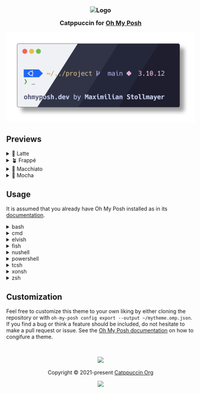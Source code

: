 <h3 align="center">
<img src="https://raw.githubusercontent.com/catppuccin/catppuccin/main/assets/logos/exports/1544x1544_circle.png" width="100" alt="Logo"/><br/>
<img src="https://raw.githubusercontent.com/catppuccin/catppuccin/main/assets/misc/transparent.png" height="30" width="0px"/>
 Catppuccin for <a href="https://ohmyposh.dev/">Oh My Posh</a>
<img src="https://raw.githubusercontent.com/catppuccin/catppuccin/main/assets/misc/transparent.png" height="30" width="0px"/>
</h3>

<p align="center">
<img src="assets/preview.png"/>
</p>

## Previews

<details>
<summary>🌻 Latte</summary>
<img src="assets/latte.png"/>
</details>
<details>
<summary>🪴 Frappé</summary>
<img src="assets/frappe.png"/>
</details>
<details>
<summary>🌺 Macchiato</summary>
<img src="assets/macchiato.png"/>
</details>
<details>
<summary>🌿 Mocha</summary>
<img src="assets/mocha.png"/>
</details>

## Usage

It is assumed that you already have Oh My Posh installed as in its [documentation](https://ohmyposh.dev/docs).

<details>
<summary>bash</summary>

Adjust the Oh My Posh init line in `~/.bashrc` (could be `~/.profile` or `~/.bash_profile` depending on your environment) by adding the `--config` flag with the catppuccin flavor of your choice. For example the mocha flavor:

```shell
eval "$(oh-my-posh init bash --config 'https://raw.githubusercontent.com/maxstolly/catppuccin.omp/main/mocha.omp.json')"
```

Once altered, reload your profile for the changes to take effect:

```shell
exec bash
```

</details>
<details>
<summary>cmd</summary>

Adjust the Oh My Posh init line in `oh-my-posh.lua` by adding the `--config` flag with the catppuccin flavor of your choice. For example the mocha flavor:

```lua
load(io.popen('oh-my-posh init cmd --config "https://raw.githubusercontent.com/maxstolly/catppuccin.omp/main/mocha.omp.json"'):read("*a"))()
```

Once altered, restart cmd for the changes to take effect.

</details>
<details>
<summary>elvish</summary>

Adjust the Oh My Posh init line in `~/.elvish/rc.elv` by adding the `--config` flag with the catppuccin flavor of your choice. For example the mocha flavor:

```elvish
eval (oh-my-posh init elvish --config 'https://raw.githubusercontent.com/maxstolly/catppuccin.omp/main/mocha.omp.json')
```

Once added, reload your profile for the changes to take effect:

```elvish
exec elvish
```

</details>
<details>
<summary>fish</summary>

Adjust the Oh My Posh init line in `~/.config/fish/config.fish` by adding the `--config` flag with the catppuccin flavor of your choice. For example the mocha flavor:

```fish
oh-my-posh init fish --config 'https://raw.githubusercontent.com/maxstolly/catppuccin.omp/main/mocha.omp.json' | source
```

Once altered, reload your config for the changes to take effect:

```fish
. ~/.config/fish/config.fish
```

</details>
<details>
<summary>nushell</summary>

Adjust the Oh My Posh init line in Nushell env file (`$nu.env-path`) by adding the `--config` flag with the catppuccin flavor of your choice. For example the mocha flavor:

```nushell
oh-my-posh init nu --config 'https://raw.githubusercontent.com/maxstolly/catppuccin.omp/main/mocha.omp.json'
```

This saves the initialization script to `~/.oh-my-posh.nu`. Now, edit the Nushell config file (`$nu.config-path`) and add the following line at the bottom:

```nushell
source ~/.oh-my-posh.nu
```

If you want to save the initialization script elsewhere, you can change the first line to something like this:

```nushell
oh-my-posh init nu --config 'https://raw.githubusercontent.com/maxstolly/catppuccin.omp/main/mocha.omp.json' --print | save /mylocation/myscript.nu --force
```

And change the `source` line to:

```nushell
source /mylocation/myscript.nu
```

</details>
<details>
<summary>powershell</summary>

Adjust the Oh My Posh init line in your `$PROFILE` by adding the `--config` flag with the catppuccin flavor of your choice. For example the mocha flavor:

```powershell
oh-my-posh init pwsh --config 'https://raw.githubusercontent.com/maxstolly/catppuccin.omp/main/mocha.omp.json' | Invoke-Expression
```

Once altered, reload your profile for the changes to take effect:

```powershell
. $PROFILE
```

When the above command gives an error, make sure to create the profile first and add the `oh-my-posh init` above.

```powershell
New-Item -Path $PROFILE -Type File -Force
```

In this scenario, it can also be that PowerShell blocks running local scripts. To solve that, set PowerShell to only require remote scripts to be signed using `Set-ExecutionPolicy RemoteSigned`, or [sign the profile](https://learn.microsoft.com/en-us/powershell/module/microsoft.powershell.core/about/about_signing?view=powershell-7.3#methods-of-signing-scripts).

</details>
<details>
<summary>tcsh</summary>

Adjust the Oh My Posh init line in `~/.tcshrc` by adding the `--config` flag with the catppuccin flavor of your choice. For example the mocha flavor:

```tcsh
eval `oh-my-posh init tcsh --config 'https://raw.githubusercontent.com/maxstolly/catppuccin.omp/main/mocha.omp.json'`
```

Once added, reload your profile for the changes to take effect:

```tcsh
exec tcsh
```

</details>
<details>
<summary>xonsh</summary>

Adjust the Oh My Posh init line in `~/.xonshrc` by adding the `--config` flag with the catppuccin flavor of your choice. For example the mocha flavor:

```xonsh
execx($(oh-my-posh init xonsh --config 'https://raw.githubusercontent.com/maxstolly/catppuccin.omp/main/mocha.omp.json'))
```

Once added, reload your profile for the changes to take effect:

```xonsh
exec xonsh
```

</details>
<details>
<summary>zsh</summary>

Adjust the Oh My Posh init line in `~/.zshrc` by adding the `--config` flag with the catppuccin flavor of your choice. For example the mocha flavor:

```shell
eval "$(oh-my-posh init zsh --config 'https://raw.githubusercontent.com/maxstolly/catppuccin.omp/main/mocha.omp.json')"
```

Once added, reload your profile for the changes to take effect:

```shell
exec zsh
```

</details>

## Customization

Feel free to customize this theme to your own liking by either cloning the repository or with `oh-my-posh config export --output ~/mytheme.omp.json`. If you find a bug or think a feature should be included, do not hesitate to make a pull request or issue. See the [Oh My Posh documentation](https://ohmyposh.dev/docs/configuration/general) on how to congifure a theme.

&nbsp;

<p align="center">
<img src="https://raw.githubusercontent.com/catppuccin/catppuccin/main/assets/footers/gray0_ctp_on_line.svg?sanitize=true" />
</p>

<p align="center">
Copyright &copy; 2021-present <a href="https://github.com/catppuccin" target="_blank">Catppuccin Org</a>
</p>

<p align="center">
<a href="https://github.com/catppuccin/catppuccin/blob/main/LICENSE"><img src="https://img.shields.io/static/v1.svg?style=for-the-badge&label=License&message=MIT&logoColor=d9e0ee&colorA=363a4f&colorB=b7bdf8"/></a>
</p>
